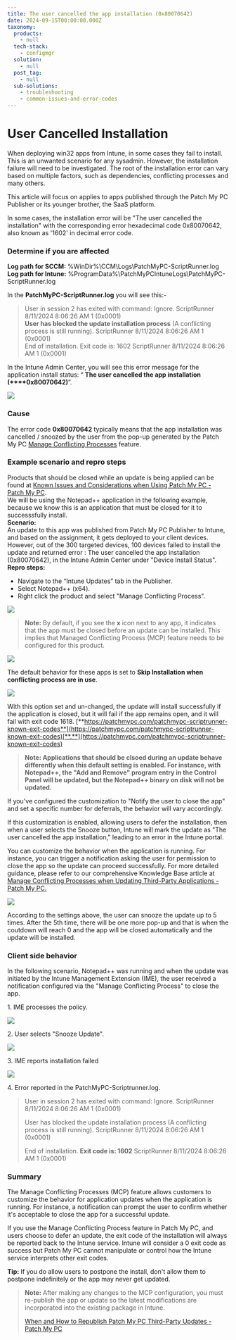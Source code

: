 ```yaml
---
title: The user cancelled the app installation (0x80070642)
date: 2024-09-15T00:00:00.000Z
taxonomy:
  products:
    - null
  tech-stack:
    - configmgr
  solution:
    - null
  post_tag:
    - null
  sub-solutions:
    - troubleshooting
    - common-issues-and-error-codes
---
```


# User Cancelled Installation

When deploying win32 apps from Intune, in some cases they fail to install. This is an unwanted scenario for any sysadmin. However, the installation failure will need to be investigated. The root of the installation error can vary based on multiple factors, such as dependencies, conflicting processes and many others.

This article will focus on applies to apps published through the Patch My PC Publisher or its younger brother, the SaaS platform.

In some cases, the installation error will be "The user cancelled the installation" with the corresponding error hexadecimal code 0x80070642, also known as '1602' in decimal error code.

### Determine if you are affected

**Log path for SCCM:** %WinDir%\CCM\Logs\PatchMyPC-ScriptRunner.log\
**Log path for Intune:** %ProgramData%\PatchMyPCIntuneLogs\PatchMyPC-ScriptRunner.log

In the **PatchMyPC-ScriptRunner.log** you will see this:-

> User in session 2 has exited with command: Ignore. ScriptRunner 8/11/2024 8:06:26 AM 1 (0x0001)\
> **User has blocked the update installation process** (A conflicting process is still running). ScriptRunner 8/11/2024 8:06:26 AM 1 (0x0001)\
> End of installation. Exit code is: 1602 ScriptRunner 8/11/2024 8:06:26 AM 1 (0x0001)

In the Intune Admin Center, you will see this error message for the application install status: “ **The user cancelled the app installation** **(\*\*\*\*0x80070642)**”.

![](../../_images/update_for_notepad-2.png)

### Cause

The error code **0x80070642** typically means that the app installation was cancelled / snoozed by the user from the pop-up generated by the Patch My PC [Manage Conflicting Processes](https://patchmypc.com/manage-conflicting-processes-when-updating-third-party-applications) feature.

### Example scenario and repro steps

Products that should be closed while an update is being applied can be found at [Known Issues and Considerations when Using Patch My PC - Patch My PC](https://patchmypc.com/known-issues-and-considerations-when-using-patch-my-pc#topic2).\
We will be using the Notepad++ application in the following example, because we know this is an application that must be closed for it to successsfully install.\
**Scenario:**\
An update to this app was published from Patch My PC Publisher to Intune, and based on the assignment, it gets deployed to your client devices. However, out of the 300 targeted devices, 100 devices failed to install the update and returned error : The user cancelled the app installation (0x80070642), in the Intune Admin Center under "Device Install Status".\
**Repro steps:**

* Navigate to the “Intune Updates” tab in the Publisher.
* Select Notepad++ (x64).
* Right click the product and select "Manage Conflicting Process".

![](../../_images/update_for_notepad_select.png)

> **Note:** By default, if you see the **x** icon next to any app, it indicates that the app must be closed before an update can be installed. This implies that Managed Conflicting Process (MCP) feature needs to be configured for this product.

![](../../_images/notepad_rightclick_mcp.png)

The default behavior for these apps is set to **Skip Installation when conflicting process are in use**.

![](../../_images/skipinstall_mcp.png)

With this option set and un-changed, the update will install successfully if the application is closed, but it will fail if the app remains open, and it will fail with exit code 1618. [**https://patchmypc.com/patchmypc-scriptrunner-known-exit-codes**](https://patchmypc.com/patchmypc-scriptrunner-known-exit-codes)[**.**](https://patchmypc.com/patchmypc-scriptrunner-known-exit-codes)

> **Note: Applications that should be clsoed during an update behave differently when this default setting is enabled.  For instance, with Notepad++, the "Add and Remove" program entry in the Control Panel will be updated, but the Notepad++ binary on disk will not be updated.**

If you've configured the customization to "Notify the user to close the app" and set a specific number for deferrals, the behavior will vary accordingly.&#x20;

If this customization is enabled, allowing users to defer the installation, then when a user selects the Snooze button, Intune will mark the update as "The user cancelled the app installation," leading to an error in the Intune portal.

You can customize the behavior when the application is running. For instance, you can trigger a notification asking the user for permission to close the app so the update can proceed successfully. For more detailed guidance, please refer to our comprehensive Knowledge Base article at [Manage Conflicting Processes when Updating Third-Party Applications - Patch My PC.](https://patchmypc.com/manage-conflicting-processes-when-updating-third-party-applications)

![](../../_images/notify_user_mcp.png)

According to the settings above, the user can snooze the update up to 5 times. After the 5th time, there will be one more pop-up and that is when the coutdown will reach 0 and the app will be closed automatically and the update will be installed.

### Client side behavior

In the following scenario, Notepad++ was running and when the update was initiated by the Intune Management Extension (IME), the user received a notification configured via the "Manage Conflicting Process" to close the app.

1\. IME processes the policy.

![](../../_images/notepad_update_1.png)

2\. User selects "Snooze Update".

![](../../_images/notepad_update_2.png)

3\. IME reports installation failed

![](../../_images/notepad_update_3.png)

4\. Error reported in the PatchMyPC-Scriptrunner.log.

> User in session 2 has exited with command: Ignore. ScriptRunner 8/11/2024 8:06:26 AM 1 (0x0001)
>
> User has blocked the update installation process (A conflicting process is still running). ScriptRunner 8/11/2024 8:06:26 AM 1 (0x0001)
>
> End of installation. **Exit code is: 1602** ScriptRunner 8/11/2024 8:06:26 AM 1 (0x0001)

### Summary

The Manage Conflicting Processes (MCP) feature allows customers to customize the behavior for application updates when the application is running. For instance, a notification can prompt the user to confirm whether it's acceptable to close the app for a successful update.&#x20;

If you use the Manage Conflicting Process feature in Patch My PC, and users choose to defer an update, the exit code of the installation will always be reported back to the Intune service. Intune will consider a 0 exit code as success but Patch My PC cannot manipulate or control how the Intune service interprets other exit codes.&#x20;

**Tip:** If you do allow users to postpone the install, don't allow them to postpone indefinitely or the app may never get updated.

> **Note:** After making any changes to the MCP configuration, you must re-publish the app or update so the latest modifications are incorporated into the existing package in Intune.
>
> [When and How to Republish Patch My PC Third-Party Updates - Patch My PC](https://patchmypc.com/when-and-how-to-republish-third-party-updates)
